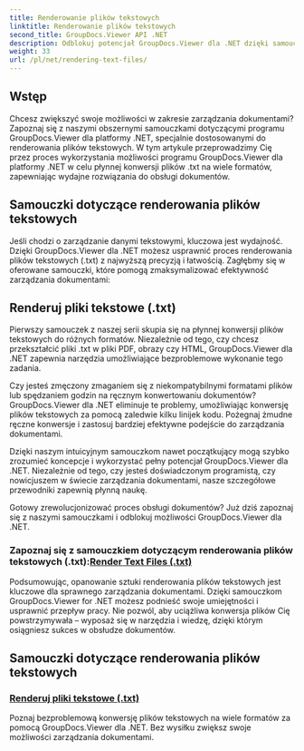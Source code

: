 ```yaml
---
title: Renderowanie plików tekstowych
linktitle: Renderowanie plików tekstowych
second_title: GroupDocs.Viewer API .NET
description: Odblokuj potencjał GroupDocs.Viewer dla .NET dzięki samouczkom dotyczącym renderowania plików tekstowych. Konwertuj pliki .txt na różne formaty, aby usprawnić zarządzanie dokumentami.
weight: 33
url: /pl/net/rendering-text-files/
---
```

## Wstęp

Chcesz zwiększyć swoje możliwości w zakresie zarządzania dokumentami? Zapoznaj się z naszymi obszernymi samouczkami dotyczącymi programu GroupDocs.Viewer dla platformy .NET, specjalnie dostosowanymi do renderowania plików tekstowych. W tym artykule przeprowadzimy Cię przez proces wykorzystania możliwości programu GroupDocs.Viewer dla platformy .NET w celu płynnej konwersji plików .txt na wiele formatów, zapewniając wydajne rozwiązania do obsługi dokumentów.

## Samouczki dotyczące renderowania plików tekstowych

Jeśli chodzi o zarządzanie danymi tekstowymi, kluczowa jest wydajność. Dzięki GroupDocs.Viewer dla .NET możesz usprawnić proces renderowania plików tekstowych (.txt) z najwyższą precyzją i łatwością. Zagłębmy się w oferowane samouczki, które pomogą zmaksymalizować efektywność zarządzania dokumentami:

## Renderuj pliki tekstowe (.txt)

Pierwszy samouczek z naszej serii skupia się na płynnej konwersji plików tekstowych do różnych formatów. Niezależnie od tego, czy chcesz przekształcić pliki .txt w pliki PDF, obrazy czy HTML, GroupDocs.Viewer dla .NET zapewnia narzędzia umożliwiające bezproblemowe wykonanie tego zadania. 

Czy jesteś zmęczony zmaganiem się z niekompatybilnymi formatami plików lub spędzaniem godzin na ręcznym konwertowaniu dokumentów? GroupDocs.Viewer dla .NET eliminuje te problemy, umożliwiając konwersję plików tekstowych za pomocą zaledwie kilku linijek kodu. Pożegnaj żmudne ręczne konwersje i zastosuj bardziej efektywne podejście do zarządzania dokumentami.

Dzięki naszym intuicyjnym samouczkom nawet początkujący mogą szybko zrozumieć koncepcje i wykorzystać pełny potencjał GroupDocs.Viewer dla .NET. Niezależnie od tego, czy jesteś doświadczonym programistą, czy nowicjuszem w świecie zarządzania dokumentami, nasze szczegółowe przewodniki zapewnią płynną naukę.

Gotowy zrewolucjonizować proces obsługi dokumentów? Już dziś zapoznaj się z naszymi samouczkami i odblokuj możliwości GroupDocs.Viewer dla .NET.

###  Zapoznaj się z samouczkiem dotyczącym renderowania plików tekstowych (.txt):[Render Text Files (.txt)](./render-txt/)

Podsumowując, opanowanie sztuki renderowania plików tekstowych jest kluczowe dla sprawnego zarządzania dokumentami. Dzięki samouczkom GroupDocs.Viewer for .NET możesz podnieść swoje umiejętności i usprawnić przepływ pracy. Nie pozwól, aby uciążliwa konwersja plików Cię powstrzymywała – wyposaż się w narzędzia i wiedzę, dzięki którym osiągniesz sukces w obsłudze dokumentów.
## Samouczki dotyczące renderowania plików tekstowych
### [Renderuj pliki tekstowe (.txt)](./render-txt/)
Poznaj bezproblemową konwersję plików tekstowych na wiele formatów za pomocą GroupDocs.Viewer dla .NET. Bez wysiłku zwiększ swoje możliwości zarządzania dokumentami.